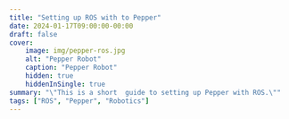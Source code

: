```yaml
---
title: "Setting up ROS with to Pepper"
date: 2024-01-17T09:00:00-00:00
draft: false
cover:
    image: img/pepper-ros.jpg
    alt: "Pepper Robot"
    caption: "Pepper Robot"
    hidden: true
    hiddenInSingle: true
summary: "\"This is a short  guide to setting up Pepper with ROS.\""
tags: ["ROS", "Pepper", "Robotics"]
---
```


